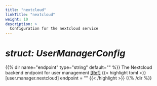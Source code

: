 ```yaml
---
title: "nextcloud"
linkTitle: "nextcloud"
weight: 10
description: >
  Configuration for the nextcloud service
---
```


# _struct: UserManagerConfig_

{{% dir name="endpoint" type="string" default="" %}}
The Nextcloud backend endpoint for user management [[Ref]](https://github.com/cs3org/reva/tree/master/pkg/user/manager/nextcloud/nextcloud.go#L55)
{{< highlight toml >}}
[user.manager.nextcloud]
endpoint = ""
{{< /highlight >}}
{{% /dir %}}

